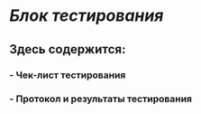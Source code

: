 # *Блок тестирования*
## Здесь содержится:
### - Чек-лист тестирования
### - Протокол и результаты тестирования
